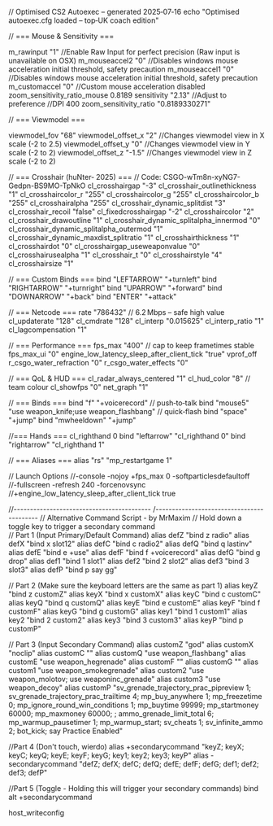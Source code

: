 // Optimised CS2 Autoexec – generated 2025‑07‑16
echo "Optimised autoexec.cfg loaded – top‑UK coach edition"

// === Mouse & Sensitivity ===

m_rawinput "1"                    //Enable Raw Input for perfect precision (Raw input is unavailable on OSX)
m_mouseaccel2 "0"                 //Disables windows mouse acceleration initial threshold, safety precaution
m_mouseaccel1 "0"                 //Disables windows mouse acceleration initial threshold, safety precaution
m_customaccel "0"                 //Custom mouse acceleration disabled
zoom_sensitivity_ratio_mouse 0.8189
sensitivity "2.13"                //Adjust to preference //DPI 400
zoom_sensitivity_ratio "0.8189330271"

// === Viewmodel ===

viewmodel_fov "68"
viewmodel_offset_x "2"    //Changes viewmodel view in X scale (-2 to 2.5)
viewmodel_offset_y "0"    //Changes viewmodel view in Y scale (-2 to 2)
viewmodel_offset_z "-1.5" //Changes viewmodel view in Z scale (-2 to 2)

// === Crosshair (huNter‑ 2025) ===
// Code: CSGO-wTm8n-xyNG7-Gedpn-BS9MO-TpNkO
cl_crosshairgap "-3"
cl_crosshair_outlinethickness "1"
cl_crosshaircolor_r "255"
cl_crosshaircolor_g "255"
cl_crosshaircolor_b "255"
cl_crosshairalpha "255"
cl_crosshair_dynamic_splitdist "3"
cl_crosshair_recoil "false"
cl_fixedcrosshairgap "-2"
cl_crosshaircolor "2"
cl_crosshair_drawoutline "1"
cl_crosshair_dynamic_splitalpha_innermod "0"
cl_crosshair_dynamic_splitalpha_outermod "1"
cl_crosshair_dynamic_maxdist_splitratio "1"
cl_crosshairthickness "1"
cl_crosshairdot "0"
cl_crosshairgap_useweaponvalue "0"
cl_crosshairusealpha "1"
cl_crosshair_t "0"
cl_crosshairstyle "4"
cl_crosshairsize "1"

// === Custom Binds ===
bind "LEFTARROW" "+turnleft"
bind "RIGHTARROW" "+turnright"
bind "UPARROW" "+forward"
bind "DOWNARROW" "+back"
bind "ENTER" "+attack"


// === Netcode ===
rate "786432"                     // 6.2 Mbps – safe high value
cl_updaterate "128"
cl_cmdrate "128"
cl_interp "0.015625"
cl_interp_ratio "1"
cl_lagcompensation "1"

// === Performance ===
fps_max "400"                     // cap to keep frametimes stable
fps_max_ui "0"
engine_low_latency_sleep_after_client_tick "true"
vprof_off
r_csgo_water_refraction "0"
r_csgo_water_effects "0"

// === QoL & HUD ===
cl_radar_always_centered "1"
cl_hud_color "8"                  // team colour
cl_showfps "0"
net_graph "1"

// === Binds ===
bind "f" "+voicerecord"           // push‑to‑talk
bind "mouse5" "use weapon_knife;use weapon_flashbang"       // quick‑flash
bind "space" "+jump"
bind "mwheeldown" "+jump"

//=== Hands ===
cl_righthand 0
bind "leftarrow" "cl_righthand 0"
bind "rightarrow" "cl_righthand 1"

// === Aliases ===
alias "rs" "mp_restartgame 1"

// Launch Options 
//-console -nojoy +fps_max 0 -softparticlesdefaultoff \
//-fullscreen -refresh 240 -forcenovsync \
//+engine_low_latency_sleep_after_client_tick true

//------------------------------------------
/------------------------------------------
// Alternative Command Script - by MrMaxim
// Hold down a toggle key to trigger a secondary command	 
// Part 1 (Input Primary/Default Command)
alias defZ		"bind z radio"
alias defX		"bind x slot12"
alias defC		"bind c radio2"
alias defQ		"bind q lastinv"
alias defE		"bind e +use"
alias defF		"bind f +voicerecord"
alias defG		"bind g drop"
alias def1		"bind 1 slot1"
alias def2		"bind 2 slot2"
alias def3		"bind 3 slot3"
alias defP		"bind p say gg"

// Part 2 (Make sure the keyboard letters are the same as part 1)
alias keyZ		"bind z customZ"
alias keyX		"bind x customX"
alias keyC		"bind c customC"
alias keyQ		"bind q customQ"
alias keyE		"bind e customE"
alias keyF		"bind f customF"
alias keyG		"bind g customG"
alias key1		"bind 1 custom1"
alias key2		"bind 2 custom2"
alias key3		"bind 3 custom3"
alias keyP		"bind p customP"

// Part 3 (Input Secondary Command)
alias customZ	"god"
alias customX	"noclip"
alias customC	""
alias customQ	"use weapon_flashbang"
alias customE	"use weapon_hegrenade"
alias customF	""
alias customG	""
alias custom1	"use weapon_smokegrenade"
alias custom2	"use weapon_molotov; use weaponinc_grenade"
alias custom3	"use weapon_decoy"
alias customP	"sv_grenade_trajectory_prac_pipreview 1; sv_grenade_trajectory_prac_trailtime 4; mp_buy_anywhere 1; mp_freezetime 0; mp_ignore_round_win_conditions 1; mp_buytime 99999; mp_startmoney 60000; mp_maxmoney 60000; ; ammo_grenade_limit_total 6; mp_warmup_pausetimer 1; mp_warmup_start; sv_cheats 1; sv_infinite_ammo 2; bot_kick; say Practice Enabled"

//Part 4 (Don't touch, wierdo)
alias +secondarycommand "keyZ; keyX; keyC; keyQ; keyE; keyF; keyG; key1; key2; key3; keyP"
alias -secondarycommand "defZ; defX; defC; defQ; defE; defF; defG; def1; def2; def3; defP"

//Part 5 (Toggle - Holding this will trigger your secondary commands)
bind alt +secondarycommand



host_writeconfig
